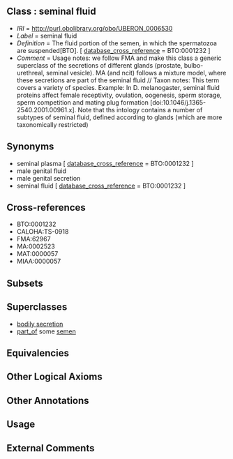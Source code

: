 
## Class : seminal fluid

 * *IRI* = http://purl.obolibrary.org/obo/UBERON_0006530
 * *Label* = seminal fluid
 * *Definition* = The fluid portion of the semen, in which the spermatozoa are suspended[BTO]. [ [database_cross_reference](../../ef/oboInOwl#hasDbXref.md) = BTO:0001232 ]
 * *Comment* = Usage notes: we follow FMA and make this class a generic superclass of the secretions of different glands (prostate, bulbo-urethreal, seminal vesicle). MA (and ncit) follows a mixture model, where these secretions are part of the seminal fluid // Taxon notes: This term covers a variety of species. Example: In D. melanogaster, seminal fluid proteins affect female receptivity, ovulation, oogenesis, sperm storage, sperm competition and mating plug formation [doi:10.1046/j.1365-2540.2001.00961.x]. Note that ths intology contains a number of subtypes of seminal fluid, defined according to glands (which are more taxonomically restricted)

## Synonyms

 * seminal plasma [ [database_cross_reference](../../ef/oboInOwl#hasDbXref.md) = BTO:0001232 ]
 * male genital fluid
 * male genital secretion
 * seminal fluid [ [database_cross_reference](../../ef/oboInOwl#hasDbXref.md) = BTO:0001232 ]

## Cross-references

 * BTO:0001232
 * CALOHA:TS-0918
 * FMA:62967
 * MA:0002523
 * MAT:0000057
 * MIAA:0000057

## Subsets


## Superclasses

 * [bodily secretion](../../UBERON/56/UBERON_0000456.md)
 * [part_of](../../BFO/50/BFO_0000050.md) some [semen](../../UBERON/68/UBERON_0001968.md)

## Equivalencies


## Other Logical Axioms


## Other Annotations


## Usage


## External Comments

